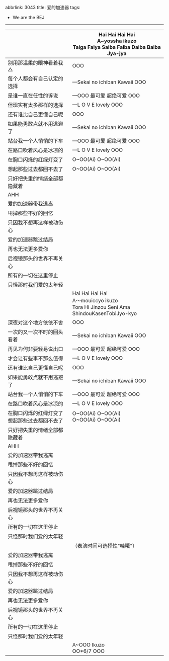 abbrlink: 3043
title: 爱的加速器
tags:
  - We are the BEJ
---
|      |Hai Hai Hai Hai<br>A~yossha ikuzo<br>Taiga Faiya Saiba Faiba Daiba Baiba Jya-jya|
|--|--|
|别用那温柔的眼神看着我△|OOO|
|每个人都会有自己认定的选择|—Sekai no ichiban Kawaii OOO|
|是谁一直在任性的诉说|—OOO 最可爱 超绝可爱 OOO|
|但现实有太多那样的选择|—L O V E lovely OOO|
|还有谁比自己更懂自己呢|OOO|
|如果能勇敢点就不用逃避了|—Sekai no ichiban Kawaii OOO|
|站台我一个人悄悄的下车|—OOO 最可爱 超绝可爱 OOO|
|在路口吹着风心是冰凉的|—L O V E lovely OOO|
|在胸口闪烁的红绿灯变了|O~OO(Ai) O~OO(Ai) |
|想起那些过去都回不去了|O~OO(Ai) O~OO(Ai) |
|只好把失重的情绪全部都隐藏着|      |
|AHH|      |
|爱的加速器带我逃离|      |
|甩掉那些不好的回忆|      |
|只因我不想再这样被动伤心|      |
|爱的加速器跳过结局|      |
|再也无法更多爱你|      |
|后视镜那头的世界不再关心|      |
|所有的一切在这里停止|      |
|只怪那时我们爱的太年轻|      |
|      |Hai Hai Hai Hai<br>A～mouiccyo ikuzo<br>Tora Hi Jinzou Seni Ama ShindouKasenTobiJyo-kyo|
|深夜对这个地方依依不舍|OOO|
|一次的又一次不时的回头看着|—Sekai no ichiban Kawaii OOO|
|再见为何非要轻易说出口|—OOO 最可爱 超绝可爱 OOO|
|才会让有些事不那么值得|—L O V E lovely OOO|
|还有谁比自己更懂自己呢|OOO|
|如果能勇敢点就不用逃避了|—Sekai no ichiban Kawaii OOO|
|站台我一个人悄悄的下车|—OOO 最可爱 超绝可爱 OOO|
|在路口吹着风心是冰凉的|—L O V E lovely OOO|
|在胸口闪烁的红绿灯变了想起那些过去都回不去了|O~OO(Ai) O~OO(Ai) <br>O~OO(Ai) O~OO(Ai) |
|只好把失重的情绪全部都隐藏着|      |
|AHH|      |
|爱的加速器带我逃离|      |
|甩掉那些不好的回忆|      |
|只因我不想再这样被动伤心|      |
|爱的加速器跳过结局|      |
|再也无法更多爱你|      |
|后视镜那头的世界不再关心|      |
|所有的一切在这里停止|      |
|只怪那时我们爱的太年轻|      |
|      |（表演时间可选择性"哇哦"）|
|爱的加速器带我逃离|      |
|甩掉那些不好的回忆|      |
|只因我不想再这样被动伤心|      |
|爱的加速器跳过结局|      |
|再也无法更多爱你|      |
|后视镜那头的世界不再关心|      |
|所有的一切在这里停止|      |
|只怪那时我们爱的太年轻|      |
|      |A~OOO Ikuzo<br>OO*6/7 OOO|